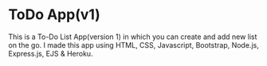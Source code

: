 # ToDo App(v1)
This is a To-Do List App(version 1) in which you can create and add new list on the go. I made this app using HTML, CSS, Javascript, Bootstrap, Node.js, Express.js, EJS &amp; Heroku.
